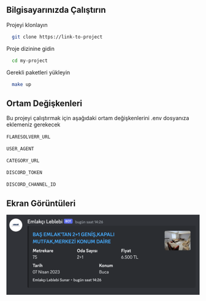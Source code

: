 
## Bilgisayarınızda Çalıştırın

Projeyi klonlayın

```bash
  git clone https://link-to-project
```

Proje dizinine gidin

```bash
  cd my-project
```

Gerekli paketleri yükleyin

```bash
  make up
```


  
## Ortam Değişkenleri

Bu projeyi çalıştırmak için aşağıdaki ortam değişkenlerini .env dosyanıza eklemeniz gerekecek

`FLARESOLVERR_URL`

`USER_AGENT`

`CATEGORY_URL`

`DISCORD_TOKEN`

`DISCORD_CHANNEL_ID`

  
## Ekran Görüntüleri

![Uygulama Ekran Görüntüsü](screenshot.png)